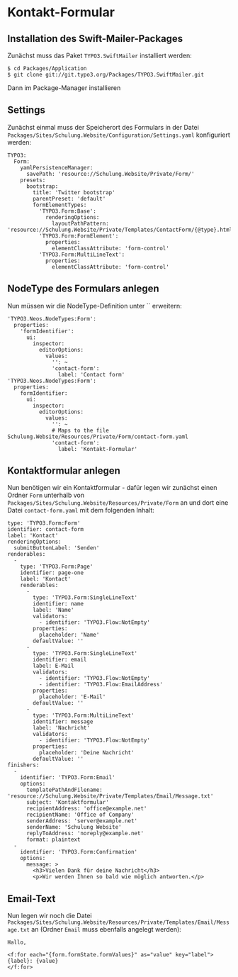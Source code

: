 # Kontakt-Formular

## Installation des Swift-Mailer-Packages

Zunächst muss das Paket `TYPO3.SwiftMailer` installiert werden:

```
$ cd Packages/Application
$ git clone git://git.typo3.org/Packages/TYPO3.SwiftMailer.git

```

Dann im Package-Manager installieren

## Settings

Zunächst einmal muss der Speicherort des Formulars in der Datei `Packages/Sites/Schulung.Website/Configuration/Settings.yaml` konfiguriert werden:

```
TYPO3:
  Form:
    yamlPersistenceManager:
      savePath: 'resource://Schulung.Website/Private/Form/'
    presets:
      bootstrap:
        title: 'Twitter bootstrap'
        parentPreset: 'default'
        formElementTypes:
          'TYPO3.Form:Base':
            renderingOptions:
              layoutPathPattern: 'resource://Schulung.Website/Private/Templates/ContactForm/{@type}.html'
          'TYPO3.Form:FormElement':
            properties:
              elementClassAttribute: 'form-control'
          'TYPO3.Form:MultiLineText':
            properties:
              elementClassAttribute: 'form-control'
```

## NodeType des Formulars anlegen

Nun müssen wir die NodeType-Definition unter `` erweitern:

```
'TYPO3.Neos.NodeTypes:Form':
  properties:
    'formIdentifier':
      ui:
        inspector:
          editorOptions:
            values:
              '': ~
              'contact-form':
                label: 'Contact form'
'TYPO3.Neos.NodeTypes:Form':
  properties:
    formIdentifier:
      ui:
        inspector:
          editorOptions:
            values:
              '': ~
              # Maps to the file Schulung.Website/Resources/Private/Form/contact-form.yaml
              'contact-form':
                label: 'Kontakt-Formular'
```

## Kontaktformular anlegen

Nun benötigen wir ein Kontaktformular - dafür legen wir zunächst einen Ordner `Form` unterhalb von `Packages/Sites/Schulung.Website/Resources/Private/Form` an und dort eine Datei `contact-form.yaml` mit dem folgenden Inhalt:

```
type: 'TYPO3.Form:Form'
identifier: contact-form
label: 'Kontact'
renderingOptions:
  submitButtonLabel: 'Senden'
renderables:
  -
    type: 'TYPO3.Form:Page'
    identifier: page-one
    label: 'Kontact'
    renderables:
      -
        type: 'TYPO3.Form:SingleLineText'
        identifier: name
        label: 'Name'
        validators:
          - identifier: 'TYPO3.Flow:NotEmpty'
        properties:
          placeholder: 'Name'
        defaultValue: ''
      -
        type: 'TYPO3.Form:SingleLineText'
        identifier: email
        label: E-Mail
        validators:
          - identifier: 'TYPO3.Flow:NotEmpty'
          - identifier: 'TYPO3.Flow:EmailAddress'
        properties:
          placeholder: 'E-Mail'
        defaultValue: ''
      -
        type: 'TYPO3.Form:MultiLineText'
        identifier: message
        label: 'Nachricht'
        validators:
          - identifier: 'TYPO3.Flow:NotEmpty'
        properties:
          placeholder: 'Deine Nachricht'
        defaultValue: ''
finishers:
  -
    identifier: 'TYPO3.Form:Email'
    options:
      templatePathAndFilename: 'resource://Schulung.Website/Private/Templates/Email/Message.txt'
      subject: 'Kontaktformular'
      recipientAddress: 'office@example.net'
      recipientName: 'Office of Company'
      senderAddress: 'server@example.net'
      senderName: 'Schulung Website'
      replyToAddress: 'noreply@example.net'
      format: plaintext
  -
    identifier: 'TYPO3.Form:Confirmation'
    options:
      message: >
        <h3>Vielen Dank für deine Nachricht</h3>
        <p>Wir werden Ihnen so bald wie möglich antworten.</p>
```

## Email-Text

Nun legen wir noch die Datei `Packages/Sites/Schulung.Website/Resources/Private/Templates/Email/Message.txt` an (Ordner `Email` muss ebenfalls angelegt werden):

```
Hallo,

<f:for each="{form.formState.formValues}" as="value" key="label">
{label}: {value}
</f:for>
```
